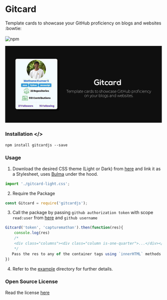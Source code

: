 # Gitcard
Template cards to showcase your GitHub proficiency on blogs and websites :bowtie:
</br></br>
![npm](https://img.shields.io/npm/dy/gitcardjs?color=brightgreen&style=for-the-badge)

![Gitcard](https://github.com/capturemathan/Gitcard/blob/master/assets/images/banner.jpg?raw=true)

### Installation </>
`npm install gitcardjs --save`

### Usage
1. Download the desired CSS theme (Light or Dark) from [here](https://github.com/capturemathan/Gitcard/tree/master/assets/themes) and link it as a Stylesheet, uses [Bulma](https://bulma.io/) under the hood.
``` js
import './gitcard-light.css'; 
```
2. Require the Package
``` javascript
const Gitcard = require('gitcardjs');
```
3. Call the package by passing `github authorization token` with scope `read:user` from [here](https://docs.github.com/en/github/authenticating-to-github/creating-a-personal-access-token) and `github username`
``` javascript
Gitcard('token', 'capturemathan').then(function(res){
    console.log(res)
    /*
    <div class="columns"><div class="column is-one-quarter">...</div></div>
    */
   Pass the res to any of the container tags using `innerHTML` methods like `dangerouslySetInnerHTML` in REACT
})
```
4. Refer to the [example](https://github.com/capturemathan/Gitcard/tree/master/example) directory for further details. 
### Open Source License
Read the license [here](https://github.com/capturemathan/Gitcard/blob/master/LICENSE)